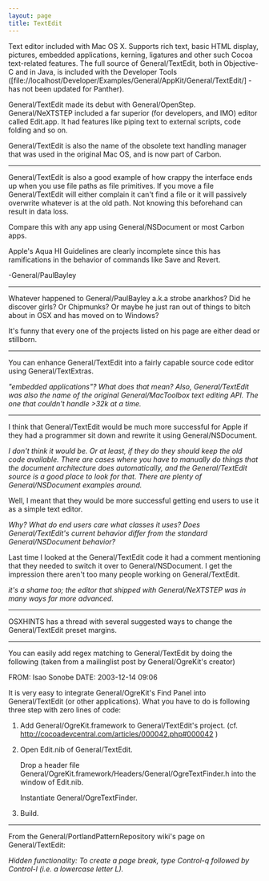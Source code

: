 ```yaml
---
layout: page
title: TextEdit
---
```


Text editor included with Mac OS X. Supports rich text, basic HTML display, pictures, embedded applications, kerning, ligatures and other such Cocoa text-related features. The full source of General/TextEdit, both in Objective-C and in Java, is included with the Developer Tools ([file://localhost/Developer/Examples/General/AppKit/General/TextEdit/] - has not been updated for Panther).

General/TextEdit made its debut with General/OpenStep. General/NeXTSTEP included a far superior (for developers, and IMO) editor called Edit.app. It had features like piping text to external scripts,  code folding and so on.

General/TextEdit is also the name of the obsolete text handling manager that was used in the original Mac OS, and is now part of Carbon.

----

General/TextEdit is also a good example of how crappy the interface ends up when you use file paths as file primitives. If you move a file General/TextEdit will either complain it can't find a file or it will passively overwrite whatever is at the old path. Not knowing this beforehand can result in data loss.

Compare this with any app using General/NSDocument or most Carbon apps.

Apple's Aqua HI Guidelines are clearly incomplete since this has ramifications in the behavior of commands like Save and Revert.

-General/PaulBayley

----

Whatever happened to General/PaulBayley a.k.a strobe anarkhos? Did he discover girls? Or Chipmunks? Or maybe he just ran out of things to bitch about in OSX and has moved on to Windows?

It's funny that every one of the projects listed on his page are either dead or stillborn.

----

You can enhance General/TextEdit into a fairly capable source code editor using General/TextExtras.

*"embedded applications"? What does that mean? Also, General/TextEdit was also the name of the original General/MacToolbox text editing API. The one that couldn't handle >32k at a time.*

----

I think that General/TextEdit would be much more successful for Apple if they had a programmer sit down and rewrite it using General/NSDocument.

*I don't think it would be. Or at least, if they do they should keep the old code available. There are cases where you have to manually do things that the document architecture does automatically, and the General/TextEdit source is a good place to look for that. There are plenty of General/NSDocument examples around.*

Well, I meant that they would be more successful getting end users to use it as a simple text editor.

*Why? What do end users care what classes it uses? Does General/TextEdit's current behavior differ from the standard General/NSDocument behavior?*

Last time I looked at the General/TextEdit code it had a comment mentioning that they needed to switch it over to General/NSDocument. I get the impression there aren't too many people working on General/TextEdit.

*it's a shame too; the editor that shipped with General/NeXTSTEP was in many ways far more advanced.*

----
OSXHINTS has a thread with several suggested ways to change the General/TextEdit preset margins. 

----

You can easily add regex matching to General/TextEdit by doing the following (taken from a mailinglist post by General/OgreKit's creator)

FROM: Isao Sonobe
DATE: 2003-12-14 09:06


It is very easy to integrate General/OgreKit's Find Panel into General/TextEdit (or other applications).
What you have to do is following three step with zero lines of code:

1. Add General/OgreKit.framework to General/TextEdit's project. 
   (cf. http://cocoadevcentral.com/articles/000042.php#000042 )

2. Open Edit.nib of General/TextEdit. 

   Drop a header file General/OgreKit.framework/Headers/General/OgreTextFinder.h into the window of Edit.nib.

   Instantiate General/OgreTextFinder.

3. Build.

----

From the General/PortlandPatternRepository wiki's page on General/TextEdit:

*Hidden functionality: To create a page break, type Control-q followed by Control-l (i.e. a lowercase letter L).*
